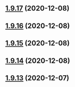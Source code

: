 ## [1.9.17](https://github.com/dds/aoc2020/compare/v1.9.16...v1.9.17) (2020-12-08)



## [1.9.16](https://github.com/dds/aoc2020/compare/v1.9.15...v1.9.16) (2020-12-08)



## [1.9.15](https://github.com/dds/aoc2020/compare/v1.9.14...v1.9.15) (2020-12-08)



## [1.9.14](https://github.com/dds/aoc2020/compare/v1.9.13...v1.9.14) (2020-12-08)



## [1.9.13](https://github.com/dds/aoc2020/compare/v1.9.12...v1.9.13) (2020-12-07)



